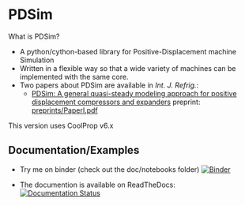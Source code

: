 # PDSim

What is PDSim?

* A python/cython-based library for Positive-Displacement machine Simulation
* Written in a flexible way so that a wide variety of machines can be implemented with the same core. 
* Two papers about PDSim are available in *Int. J. Refrig.*:
    * [PDSim: A general quasi-steady modeling approach for positive displacement compressors and expanders](https://doi.org/10.1016/j.ijrefrig.2019.09.002) preprint: [preprints/PaperI.pdf](doc/papers/PaperI.pdf)

This version uses CoolProp v6.x

## Documentation/Examples

* Try me on binder (check out the doc/notebooks folder) [![Binder](https://mybinder.org/badge.svg)](https://mybinder.org/v2/gh/ibell/pdsim/master?filepath=doc%2Fnotebooks)

* The documention is available on ReadTheDocs: [![Documentation Status](https://readthedocs.org/projects/pdsim/badge/?version=latest)](http://pdsim.readthedocs.io/en/latest/?badge=latest)